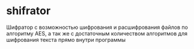 # shifrator
Шифратор с возможностью шифрования и расшифрования файлов по алгоритму AES, а так же с достаточным количеством алгоритмов для шифрования текста прямо внутри программы

